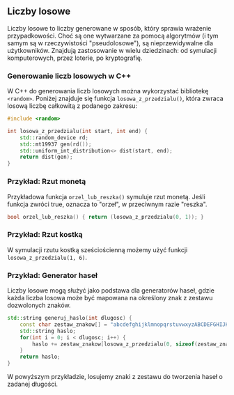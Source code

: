 ## Liczby losowe

Liczby losowe to liczby generowane w sposób, który sprawia wrażenie przypadkowości. Choć są one wytwarzane za pomocą algorytmów (i tym samym są w rzeczywistości "pseudolosowe"), są nieprzewidywalne dla użytkowników. Znajdują zastosowanie w wielu dziedzinach: od symulacji komputerowych, przez loterie, po kryptografię.

### Generowanie liczb losowych w C++

W C++ do generowania liczb losowych można wykorzystać bibliotekę `<random>`. Poniżej znajduje się funkcja `losowa_z_przedzialu()`, która zwraca losową liczbę całkowitą z podanego zakresu:

```c++
#include <random>

int losowa_z_przedzialu(int start, int end) {
    std::random_device rd;
    std::mt19937 gen(rd());
    std::uniform_int_distribution<> dist(start, end);
    return dist(gen);
}
```

### Przykład: Rzut monetą

Przykładowa funkcja `orzel_lub_reszka()` symuluje rzut monetą. Jeśli funkcja zwróci true, oznacza to "orzeł", w przeciwnym razie "reszka".

```c++
bool orzel_lub_reszka() { return (losowa_z_przedzialu(0, 1)); }
```

### Przykład: Rzut kostką

W symulacji rzutu kostką sześciościenną możemy użyć funkcji `losowa_z_przedzialu(1, 6)`.

### Przykład: Generator haseł

Liczby losowe mogą służyć jako podstawa dla generatorów haseł, gdzie każda liczba losowa może być mapowana na określony znak z zestawu dozwolonych znaków.

```c++
std::string generuj_haslo(int dlugosc) {
    const char zestaw_znakow[] = "abcdefghijklmnopqrstuvwxyzABCDEFGHIJKLMNOPQRSTUVWXYZ0123456789!@#$%^&*()-_=+";
    std::string haslo;
    for(int i = 0; i < dlugosc; i++) {
        haslo += zestaw_znakow[losowa_z_przedzialu(0, sizeof(zestaw_znakow) - 2)]; // -2 aby wykluczyć znak końca ciągu
    }
    return haslo;
}
```

W powyższym przykładzie, losujemy znaki z zestawu do tworzenia haseł o zadanej długości.
